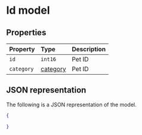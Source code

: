 # Id model

## Properties

| Property | Type | Description |
|:-|:-|:-|
|`id`|`int16`|Pet ID|
|`category`|[category](category.md)|Pet ID|

## JSON representation

The following is a JSON representation of the model.

```json
{
  
}
```